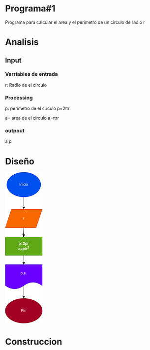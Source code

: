 # Programa#1
Programa para calcular el area y el perimetro de un circulo de radio r

# Analisis

## Input 
### Varriables de entrada
r: Radio de el circulo
### Processing
p: perimetro de el circulo
p=2πr


a= area de el circulo
a=πrr

### outpout
a,p
# Diseño

![Diagrama de flujo](diagrama.png "Diagrma de flujo")
# Construccion 
